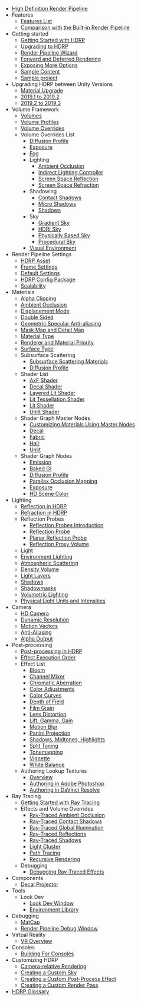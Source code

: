 * [High Definition Render Pipeline](index)
* Features
  * [Features List](HDRP-Features)
  * [Comparison with the Built-in Render Pipeline](Feature-Comparison)
* Getting started
  * [Getting Started with HDRP](Getting-started-with-HDRP)
  * [Upgrading to HDRP](Upgrading-To-HDRP)
  * [Render Pipeline Wizard](Render-Pipeline-Wizard)
  * [Forward and Deferred Rendering](Forward-And-Deferred-Rendering)
  * [Exposing More Options](More-Options)
  * [Sample Content](HDRP-Sample-Content)
  * [Sample project](HDRP-Sample-Projects)
* Upgrading HDRP between Unity Versions
  * [Material Upgrade](Material-Upgrade)
  * [2019.1 to 2019.2](Upgrading-from-2019.1-to-2019.2)
  * [2019.2 to 2019.3](Upgrading-from-2019.2-to-2019.3)
* Volume Framework
  * [Volumes](Volumes)
  * [Volume Profiles](Volume-Profile)
  * [Volume Overrides](Volume-Components)
  * Volume Overrides List
    * [Diffusion Profile](Override-Diffusion-Profile)
    * [Exposure](Override-Exposure)
    * [Fog](Override-Fog)
    * Lighting
      * [Ambient Occlusion](Override-Ambient-Occlusion)
      * [Indirect Lighting Controller](Override-Indirect-Lighting-Controller)
      * [Screen Space Reflection](Override-Screen-Space-Reflection)
      * [Screen Space Refraction](Override-Screen-Space-Refraction)
    * Shadowing
      * [Contact Shadows](Override-Contact-Shadows)
      * [Micro Shadows](Override-Micro-Shadows)
      * [Shadows](Override-Shadows)
    * Sky
      * [Gradient Sky](Override-Gradient-Sky)
      * [HDRI Sky](Override-HDRI-Sky)
      * [Physically Based Sky](Override-Physically-Based-Sky)
      * [Procedural Sky](Override-Procedural-Sky)
    * [Visual Environment](Override-Visual-Environment)
* Render Pipeline Settings
  * [HDRP Asset](HDRP-Asset)
  * [Frame Settings](Frame-Settings)
  * [Default Settings](Default-Settings-Window)
  * [HDRP Config Package](HDRP-Config-Package)
  * [Scalability](Scalability-Manual)
* Materials
  * [Alpha Clipping](Alpha-Clipping)
  * [Ambient Occlusion](Ambient-Occlusion)
  * [Displacement Mode](Displacement-Mode)
  * [Double Sided](Double-Sided)
  * [Geometric Specular Anti-aliasing](Geometric-Specular-Anti-Aliasing)
  * [Mask Map and Detail Map](Mask-Map-and-Detail-Map)
  * [Material Type](Material-Type)
  * [Renderer and Material Priority](Renderer-And-Material-Priority)
  * [Surface Type](Surface-Type)
  * Subsurface Scattering
    * [Subsurface Scattering Materials](Subsurface-Scattering)
    * [Diffusion Profile](Diffusion-Profile)
  * Shader List
    * [AxF Shader](AxF-Shader)
    * [Decal Shader](Decal-Shader)
    * [Layered Lit Shader](Layered-Lit-Shader)
    * [Lit Tessellation Shader](Lit-Tessellation-Shader)
    * [Lit Shader](Lit-Shader)
    * [Unlit Shader](Unlit-Shader)
  * Shader Graph Master Nodes
    * [Customizing Materials Using Master Nodes](Customizing-HDRP-materials-with-Shader-Graph)
    * [Decal](Master-Node-Decal)
    * [Fabric](Master-Node-Fabric)
    * [Hair](Master-Node-Hair)
    * [Unlit](Master-Node-Unlit)
  * Shader Graph Nodes
    * [Emission](SGNode-Emission)
    * [Baked GI](SGNode-Baked-GI)
    * [Diffusion Profile](SGNode-Diffusion-Profile)
    * [Parallax Occlusion Mapping](SGNode-Parallax-Occlusion-Mapping)
    * [Exposure](SGNode-Exposure)
    * [HD Scene Color](SGNode-HD-Scene-Color)
* Lighting
  * [Reflection in HDRP](Reflection-in-HDRP)
  * [Refraction in HDRP](Refraction-in-HDRP)
  * Reflection Probes
    * [Reflection Probes Introduction](Reflection-Probes-Intro)
    * [Reflection Probe](Reflection-Probe)
    * [Planar Reflection Probe](Planar-Reflection-Probe)
    * [Reflection Proxy Volume](Reflection-Proxy-Volume)
  * [Light](Light-Component)
  * [Environment Lighting](Environment-Lighting)
  * [Atmospheric Scattering](Atmospheric-Scattering)
  * [Density Volume](Density-Volume)
  * [Light Layers](Light-Layers)
  * [Shadows](Shadows-in-HDRP)
  * [Shadowmasks](Lighting-Mode-Shadowmask)
  * [Volumetric Lighting](Volumetric-Lighting)
  * [Physical Light Units and Intensities](Physical-Light-Units)
* Camera
  * [HD Camera](HDRP-Camera)
  * [Dynamic Resolution](Dynamic-Resolution)
  * [Motion Vectors](Motion-Vectors)
  * [Anti-Aliasing](Anti-Aliasing)
  * [Alpha Output](Alpha-Output)
* Post-processing
  * [Post-processing in HDRP](Post-Processing-Main)
  * [Effect Execution Order](Post-Processing-Execution-Order)
  * Effect List
    * [Bloom](Post-Processing-Bloom)
    * [Channel Mixer](Post-Processing-Channel-Mixer)
    * [Chromatic Aberration](Post-Processing-Chromatic-Aberration)
    * [Color Adjustments](Post-Processing-Color-Adjustments)
    * [Color Curves](Post-Processing-Color-Curves)
    * [Depth of Field](Post-Processing-Depth-of-Field)
    * [Film Grain](Post-Processing-Film-Grain)
    * [Lens Distortion](Post-Processing-Lens-Distortion)
    * [Lift, Gamma, Gain](Post-Processing-Lift-Gamma-Gain)
    * [Motion Blur](Post-Processing-Motion-Blur)
    * [Panini Projection](Post-Processing-Panini-Projection)
    * [Shadows, Midtones, Highlights](Post-Processing-Shadows-Midtones-Highlights)
    * [Split Toning](Post-Processing-Split-Toning)
    * [Tonemapping](Post-Processing-Tonemapping)
    * [Vignette](Post-Processing-Vignette)
    * [White Balance](Post-Processing-White-Balance)
  * Authoring Lookup Textures
    * [Overview](Authoring-LUTs)
    * [Authoring in Adobe Photoshop](LUT-Authoring-Photoshop)
    * [Authoring in DaVinci Resolve](LUT-Authoring-Resolve)
* Ray Tracing
  * [Getting Started with Ray Tracing](Ray-Tracing-Getting-Started)
  * Effects and Volume Overrides
    * [Ray-Traced Ambient Occlusion](Ray-Traced-Ambient-Occlusion)
    * [Ray-Traced Contact Shadows](Ray-Traced-Contact-Shadows)
    * [Ray-Traced Global Illumination](Ray-Traced-Global-Illumination)
    * [Ray-Traced Reflections](Ray-Traced-Reflections)
    * [Ray-Traced Shadows](Ray-Traced-Shadows)
    * [Light Cluster](Ray-Tracing-Light-Cluster)
    * [Path Tracing](Ray-Tracing-Path-Tracing)
    * [Recursive Rendering](Ray-Tracing-Recursive-Rendering)
  * Debugging
    * [Debugging Ray-Traced Effects](Ray-Tracing-Debug)
* Components
  * [Decal Projector](Decal-Projector)
* Tools
  * Look Dev
    * [Look Dev Window](Look-Dev)
    * [Environment Library](Look-Dev-Environment-Library)
* Debugging
  * [MatCap](MatCap)
  * [Render Pipeline Debug Window](Render-Pipeline-Debug-Window)
* Virtual Reality
  * [VR Overview](VR-Overview)
* Consoles
  * [Building For Consoles](Building-For-Consoles)
* Customizing HDRP
  * [Camera-relative Rendering](Camera-Relative-Rendering)
  * [Creating a Custom Sky](Creating-a-Custom-Sky)
  * [Creating a Custom Post-Process Effect](Custom-Post-Process)
  * [Creating a Custom Render Pass](Custom-Pass)
* [HDRP Glossary](Glossary)
